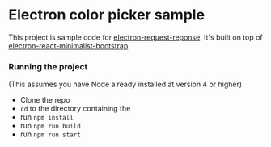 # Electron color picker sample

This project is sample code for [electron-request-reponse](https://github.com/ayasin/electron-request-reponse).  It's built on top of [electron-react-minimalist-bootstrap](https://github.com/ayasin/electron-react-minimalist-bootstrap).

### Running the project


(This assumes you have Node already installed at version 4 or higher)

* Clone the repo
* `cd` to the directory containing the
* run `npm install`
* run `npm run build`
* run `npm run start`
